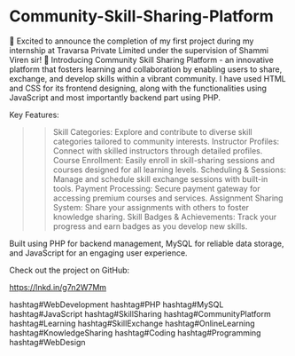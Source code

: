 # Community-Skill-Sharing-Platform


🚀 Excited to announce the completion of my first project during my internship at Travarsa Private Limited under the supervision of Shammi Viren sir! 🎉 Introducing Community Skill Sharing Platform - an innovative platform that fosters learning and collaboration by enabling users to share, exchange, and develop skills within a vibrant community. I have used HTML and CSS for its frontend designing, along with the functionalities using JavaScript and most importantly backend part using PHP.

Key Features:

>>Skill Categories: Explore and contribute to diverse skill categories tailored to community interests.
>>Instructor Profiles: Connect with skilled instructors through detailed profiles.
>>Course Enrollment: Easily enroll in skill-sharing sessions and courses designed for all learning levels.
>>Scheduling & Sessions: Manage and schedule skill exchange sessions with built-in tools.
>>Payment Processing: Secure payment gateway for accessing premium courses and services.
>>Assignment Sharing System: Share your assignments with others to foster knowledge sharing.
>>Skill Badges & Achievements: Track your progress and earn badges as you develop new skills.


Built using PHP for backend management, MySQL for reliable data storage, and JavaScript for an engaging user experience.

Check out the project on GitHub:

https://lnkd.in/g7n2W7Mm

hashtag#WebDevelopment hashtag#PHP hashtag#MySQL hashtag#JavaScript hashtag#SkillSharing hashtag#CommunityPlatform hashtag#Learning hashtag#SkillExchange hashtag#OnlineLearning hashtag#KnowledgeSharing hashtag#Coding hashtag#Programming hashtag#WebDesign
